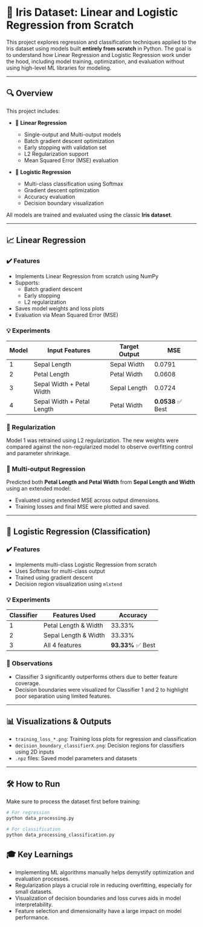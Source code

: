 # 🌸 Iris Dataset: Linear and Logistic Regression from Scratch

This project explores regression and classification techniques applied to the Iris dataset using models built **entirely from scratch** in Python. The goal is to understand how Linear Regression and Logistic Regression work under the hood, including model training, optimization, and evaluation without using high-level ML libraries for modeling.

---

## 🔍 Overview

This project includes:

- 🧮 **Linear Regression**
  - Single-output and Multi-output models
  - Batch gradient descent optimization
  - Early stopping with validation set
  - L2 Regularization support
  - Mean Squared Error (MSE) evaluation

- 🧠 **Logistic Regression**
  - Multi-class classification using Softmax
  - Gradient descent optimization
  - Accuracy evaluation
  - Decision boundary visualization

All models are trained and evaluated using the classic **Iris dataset**.

---

## 📈 Linear Regression

### ✔️ Features

- Implements Linear Regression from scratch using NumPy
- Supports:
  - Batch gradient descent
  - Early stopping
  - L2 regularization
- Saves model weights and loss plots
- Evaluation via Mean Squared Error (MSE)

### 💡 Experiments

| Model | Input Features                 | Target Output  | MSE     |
|-------|--------------------------------|----------------|---------|
| 1     | Sepal Length                   | Sepal Width    | 0.0791  |
| 2     | Petal Length                   | Petal Width    | 0.0608  |
| 3     | Sepal Width + Petal Width      | Sepal Length   | 0.0724  |
| 4     | Sepal Width + Petal Length     | Petal Width    | **0.0538** ✅ Best

### 🔁 Regularization

Model 1 was retrained using L2 regularization. The new weights were compared against the non-regularized model to observe overfitting control and parameter shrinkage.

### 📐 Multi-output Regression

Predicted both **Petal Length and Petal Width** from **Sepal Length and Width** using an extended model:
- Evaluated using extended MSE across output dimensions.
- Training losses and final MSE were plotted and saved.

---

## 🧠 Logistic Regression (Classification)

### ✔️ Features

- Implements multi-class Logistic Regression from scratch
- Uses Softmax for multi-class output
- Trained using gradient descent
- Decision region visualization using `mlxtend`

### 💡 Experiments

| Classifier | Features Used            | Accuracy |
|------------|--------------------------|----------|
| 1          | Petal Length & Width     | 33.33%   |
| 2          | Sepal Length & Width     | 33.33%   |
| 3          | All 4 features           | **93.33%** ✅ Best

### 📌 Observations

- Classifier 3 significantly outperforms others due to better feature coverage.
- Decision boundaries were visualized for Classifier 1 and 2 to highlight poor separation using limited features.

---

## 📊 Visualizations & Outputs

- `training_loss_*.png`: Training loss plots for regression and classification
- `decision_boundary_classifierX.png`: Decision regions for classifiers using 2D inputs
- `.npz` files: Saved model parameters and datasets

---

## 🛠 How to Run

Make sure to process the dataset first before training:

```bash
# For regression
python data_processing.py

# For classification
python data_processing_classification.py
```

## 🎓 Key Learnings

- Implementing ML algorithms manually helps demystify optimization and evaluation processes.
- Regularization plays a crucial role in reducing overfitting, especially for small datasets.
- Visualization of decision boundaries and loss curves aids in model interpretability.
- Feature selection and dimensionality have a large impact on model performance.